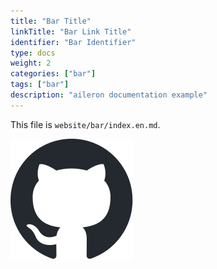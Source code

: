 ```yaml
---
title: "Bar Title"
linkTitle: "Bar Link Title"
identifier: "Bar Identifier"
type: docs
weight: 2
categories: ["bar"]
tags: ["bar"]
description: "aileron documentation example"
---
```


This file is `website/bar/index.en.md`.

![git](github-mark.svg)
